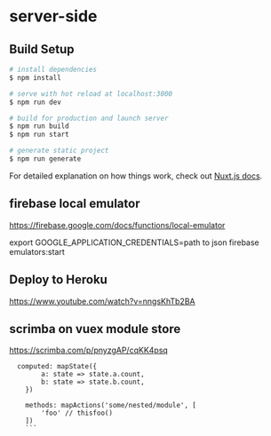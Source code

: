 # server-side

## Build Setup

```bash
# install dependencies
$ npm install

# serve with hot reload at localhost:3000
$ npm run dev

# build for production and launch server
$ npm run build
$ npm run start

# generate static project
$ npm run generate
```

For detailed explanation on how things work, check out [Nuxt.js docs](https://nuxtjs.org).


## firebase local emulator

https://firebase.google.com/docs/functions/local-emulator

export GOOGLE_APPLICATION_CREDENTIALS=path to json
firebase emulators:start

## Deploy to Heroku
https://www.youtube.com/watch?v=nngsKhTb2BA


## scrimba on vuex module store
https://scrimba.com/p/pnyzgAP/cqKK4psq

```
  computed: mapState({
        a: state => state.a.count,
        b: state => state.b.count,
    })

    methods: mapActions('some/nested/module', [
        'foo' // thisfoo()
    ])
    ```